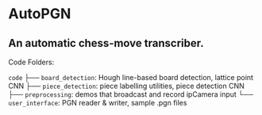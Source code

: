 # AutoPGN
## An automatic chess-move transcriber.

Code Folders:

`code`
├── `board_detection`: Hough line-based board detection, lattice point CNN
├── `piece_detection`: piece labelling utilities, piece detection CNN
├── `preprocessing`: demos that broadcast and record ipCamera input
└── `user_interface`: PGN reader & writer, sample .pgn files
